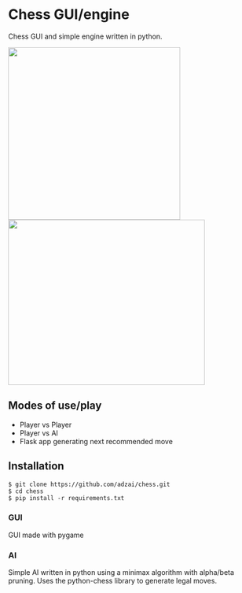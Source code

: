 # Chess GUI/engine

Chess GUI and simple engine written in python.

<img src="https://user-images.githubusercontent.com/39188731/97337860-12314a00-1881-11eb-97b1-5ddaad9850a6.png" align="center" height="350" width="350">

<img src="https://user-images.githubusercontent.com/39188731/97337861-13627700-1881-11eb-9eaa-ec8c56dff2f9.png" align="center" height="336" width="400">

## Modes of use/play
* Player vs Player
* Player vs AI
* Flask app generating next recommended move

## Installation
```
$ git clone https://github.com/adzai/chess.git
$ cd chess
$ pip install -r requirements.txt
```
### GUI
GUI made with pygame

### AI
Simple AI written in python using a minimax algorithm with alpha/beta pruning.
Uses the python-chess library to generate legal moves.
